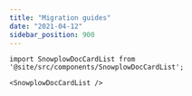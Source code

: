 ```yaml
---
title: "Migration guides"
date: "2021-04-12"
sidebar_position: 900
---
```


```mdx-code-block
import SnowplowDocCardList from '@site/src/components/SnowplowDocCardList';

<SnowplowDocCardList />
```
